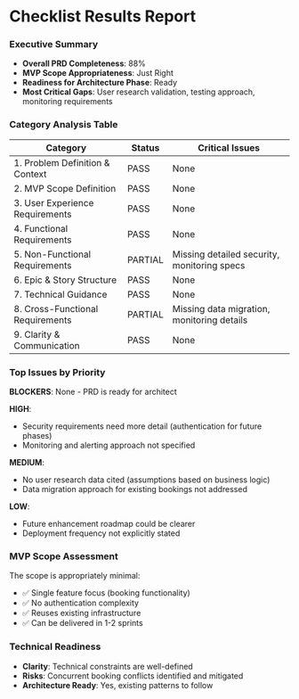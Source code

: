 # Checklist Results Report

### Executive Summary
- **Overall PRD Completeness**: 88%
- **MVP Scope Appropriateness**: Just Right
- **Readiness for Architecture Phase**: Ready
- **Most Critical Gaps**: User research validation, testing approach, monitoring requirements

### Category Analysis Table

| Category                         | Status  | Critical Issues |
| -------------------------------- | ------- | --------------- |
| 1. Problem Definition & Context  | PASS    | None |
| 2. MVP Scope Definition          | PASS    | None |
| 3. User Experience Requirements  | PASS    | None |
| 4. Functional Requirements       | PASS    | None |
| 5. Non-Functional Requirements   | PARTIAL | Missing detailed security, monitoring specs |
| 6. Epic & Story Structure        | PASS    | None |
| 7. Technical Guidance            | PASS    | None |
| 8. Cross-Functional Requirements | PARTIAL | Missing data migration, monitoring details |
| 9. Clarity & Communication       | PASS    | None |

### Top Issues by Priority

**BLOCKERS**: None - PRD is ready for architect

**HIGH**:
- Security requirements need more detail (authentication for future phases)
- Monitoring and alerting approach not specified

**MEDIUM**:
- No user research data cited (assumptions based on business logic)
- Data migration approach for existing bookings not addressed

**LOW**:
- Future enhancement roadmap could be clearer
- Deployment frequency not explicitly stated

### MVP Scope Assessment
The scope is appropriately minimal:
- ✅ Single feature focus (booking functionality)
- ✅ No authentication complexity
- ✅ Reuses existing infrastructure
- ✅ Can be delivered in 1-2 sprints

### Technical Readiness
- **Clarity**: Technical constraints are well-defined
- **Risks**: Concurrent booking conflicts identified and mitigated
- **Architecture Ready**: Yes, existing patterns to follow
